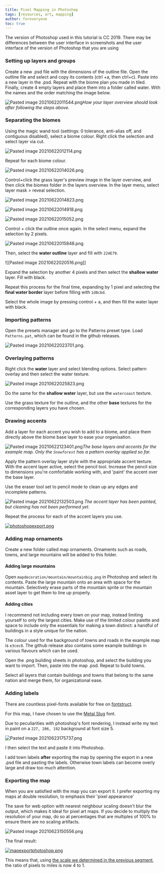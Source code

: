 ```yaml
---
title: Pixel Mapping in Photoshop
tags: [resources, art, mapping]
author: foreveryone
toc: true
---
```


The version of Photoshop used in this tutorial is CC 2019. There may be differences between the user interface in screenshots and the user interface of the version of Photoshop that you are using

### Setting up layers and groups
Create a new .psd file with the dimensions of the outline file. Open the outline file and select and copy its contents (ctrl +a, then ctrl+c). Paste into a new layer in the .psd. Repeat with the biome plan you made in tiled. Finally, create 4 empty layers and place them into a folder called water. With the names and the order matching the image below.

![Pasted image 20210622011544.png](/assets/img/Pasted%20image%2020210622011544.png#center)*How your layer overview should look after following the steps above.*

### Separating the biomes
Using the magic wand tool (settings: 0 tolerance, anti-alias off, and contiguous disabled), select a biome colour. Right click the selection and select layer via cut.

![Pasted image 20210622012114.png](/assets/img/Pasted%20image%2020210622012114.png#center)

Repeat for each biome colour.

![Pasted image 20210622014026.png](/assets/img/Pasted%20image%2020210622014026.png#center)

Control+click the grass layer's preview image in the layer overview, and then click the biomes folder in the layers overview. In the layer menu, select layer mask > reveal selection.

![Pasted image 20210622014823.png](/assets/img/Pasted%20image%2020210622014823.png#center)

![Pasted image 20210622014918.png](/assets/img/Pasted%20image%2020210622014918.png#center)

![Pasted image 20210622015052.png](/assets/img/Pasted%20image%2020210622015052.png#center)

Control + click the outline once again. In the select menu, expand the selection by 2 pixels.

![Pasted image 20210622015848.png](/assets/img/Pasted%20image%2020210622015848.png#center)

Then, select the **water outline** layer and fill with `224E79`.

![[Pasted image 20210622020516.png]]

Expand the selection by another 4 pixels and then select the **shallow water** layer. Fill with black.

Repeat this process for the final time, expanding by 1 pixel and selecting the **final water border** layer before filling with `1d8cbd`.

Select the whole image by pressing control + a, and then fill the water layer with black.

### Importing patterns
Open the presets manager and go to the Patterns preset type. Load `Patterns.pat`, which can be found in the github releases.

![Pasted image 20210622023701.png](/assets/img/Pasted%20image%2020210622023701.png#center).

### Overlaying patterns

Right click the **water** layer and select blending options. Select pattern overlay and then select the water texture.

![Pasted image 20210622025823.png](/assets/img/Pasted%20image%2020210622025823.png#center)

Do the same for the **shallow water** layer, but use the `watercoast` texture.

Use the grass texture for the outline, and the other **base** textures for the corresponding layers you have chosen.

### Drawing accents

Add a layer for each accent you wish to add to a biome, and place them directly above the biome base layer to ease your organisation.

![Pasted image 20210622123401.png](/assets/img/Pasted%20image%2020210622123401.png#center)*The base layers and accents for the example map. Only the `Snowforest` has a pattern overlay applied so far.*

Apply the pattern overlay layer style with the appropriate accent texture. With the accent layer active, select the pencil tool. Increase the pencil size to dimensions you're comfortable working with, and 'paint' the accent over the base layer.

Use the eraser tool set to pencil mode to clean up any edges and incomplete patterns.

![Pasted image 20210622132503.png](/assets/img/Pasted%20image%2020210622132503.png#center) *The accent layer has been painted, but cleaning has not been performed yet.*

Repeat the process for each of the accent layers you use.

[![photoshopexport.png](/assets/img/photoshopexport.png#center)](/assets/img/photoshopexport.png#center)

### Adding map ornaments

Create a new folder called map ornaments. Ornaments such as roads, towns, and large mountains will be added to this folder.

#### Adding large mountains
Open `mapdecoration/mountain/mountainbig.png` in Photoshop and select its contents. Paste the large mountain onto an area with space for the mountain. Selectively erase parts of the mountain sprite or the mountain asset layer to get them to line up properly.

#### Adding cities
I recommend not including every town on your map, instead limiting yourself to only the largest cities. Make use of the limited colour palette and space to include only the essentials for making a town distinct: a handful of buildings in a style unique for the nation.

The colour used for the background of towns and roads in the example map is `e3cec0`. The github release also contains some example buildings in various flavours which can be used.

Open the .png building sheets in photoshop, and select the building you want to import. Then, paste into the map .psd. Repeat to build towns. 

Select all layers that contain buildings and towns that belong to the same nation and merge them, for organizational ease.

### Adding labels
There are countless pixel-fonts available for free on [fontstruct](https://fontstruct.com/gallery/tag/9/Pixel).

For this map, I have chosen to use the [Metal Slug](https://fontstruct.com/fontstructions/show/833151/metal_slug_6) font.

Due to peculiarities with photoshop's font rendering, I instead write my text in paint on a `227, 206, 192` background at font size 5.

![Pasted image 20210623175737.png](/assets/img/Pasted%20image%2020210623175737.png#center)

I then select the text and paste it into Photoshop.

I add town labels **after** exporting the map by opening the export in a new .psd file and pasting the labels. Otherwise town labels can become overly large and draw too much attention.

### Exporting the map
When you are satisfied with the map you can export it. I prefer exporting my maps at double resolution, to emphasis their 'pixel appearance'

The save for web option with nearest neighbour scaling doesn't blur the output, which makes it ideal for pixel art maps. If you decide to multiply the resolution of your map, do so at percentages that are multiples of 100% to ensure there are no scaling artifacts.

![Pasted image 20210623150556.png](/assets/img/Pasted%20image%2020210623150556.png#center)

The final result:

[![mapexportphotoshop.png](/assets/img/mapexportphotoshop.png#center)](/assets/img/mapexportphotoshop.png#center)

This means that, using [the scale we determined in the previous segment](https://5eg-compendium.netlify.app/notes/20210627-pixel-art-mapping#choosing-a-scale), the ratio of pixels to miles is now 4 to 1.